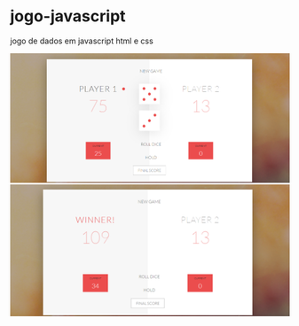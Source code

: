 # jogo-javascript
jogo de dados em javascript html e css

![](fotos/foto-1.png)
![](fotos/foto-2.png)
